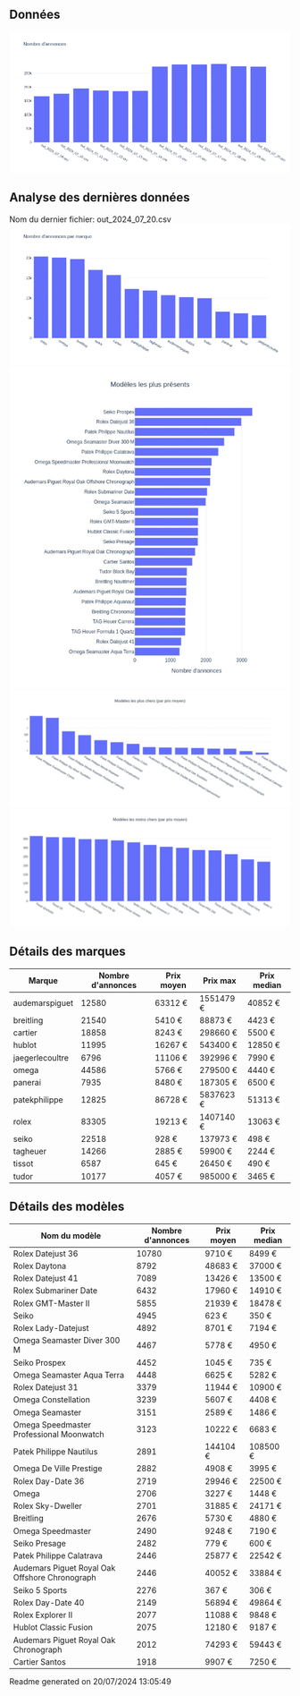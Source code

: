 
## Données
![image](./out/count_per_day.jpeg)

## Analyse des dernières données
Nom du dernier fichier: out_2024_07_20.csv
![image](./out/count_per_brand.jpeg)
![image](./out/count_per_name.jpeg)
![image](./out/avg_price_per_name_desc.jpeg)
![image](./out/avg_price_per_name_asc.jpeg)

## Détails des marques
|Marque|Nombre d'annonces|Prix moyen|Prix max|Prix median|
|------|-----------------|----------|--------|-----------|
|audemarspiguet|12580|63312 €|1551479 €|40852 €| 
|breitling|21540|5410 €|88873 €|4423 €| 
|cartier|18858|8243 €|298660 €|5500 €| 
|hublot|11995|16267 €|543400 €|12850 €| 
|jaegerlecoultre|6796|11106 €|392996 €|7990 €| 
|omega|44586|5766 €|279500 €|4440 €| 
|panerai|7935|8480 €|187305 €|6500 €| 
|patekphilippe|12825|86728 €|5837623 €|51313 €| 
|rolex|83305|19213 €|1407140 €|13063 €| 
|seiko|22518|928 €|137973 €|498 €| 
|tagheuer|14266|2885 €|59900 €|2244 €| 
|tissot|6587|645 €|26450 €|490 €| 
|tudor|10177|4057 €|985000 €|3465 €| 

## Détails des modèles
Nom du modèle|Nombre d'annonces|Prix moyen|Prix median|
|-------------|-----------------|----------|-----------|
|Rolex Datejust 36|10780|9710 €|8499 €| 
|Rolex Daytona|8792|48683 €|37000 €| 
|Rolex Datejust 41|7089|13426 €|13500 €| 
|Rolex Submariner Date|6432|17960 €|14910 €| 
|Rolex GMT-Master II|5855|21939 €|18478 €| 
|Seiko|4945|623 €|350 €| 
|Rolex Lady-Datejust|4892|8701 €|7194 €| 
|Omega Seamaster Diver 300 M|4467|5778 €|4950 €| 
|Seiko Prospex|4452|1045 €|735 €| 
|Omega Seamaster Aqua Terra|4448|6625 €|5282 €| 
|Rolex Datejust 31|3379|11944 €|10900 €| 
|Omega Constellation|3239|5607 €|4408 €| 
|Omega Seamaster|3151|2589 €|1486 €| 
|Omega Speedmaster Professional Moonwatch|3123|10222 €|6683 €| 
|Patek Philippe Nautilus|2891|144104 €|108500 €| 
|Omega De Ville Prestige|2882|4908 €|3995 €| 
|Rolex Day-Date 36|2719|29946 €|22500 €| 
|Omega|2706|3227 €|1448 €| 
|Rolex Sky-Dweller|2701|31885 €|24171 €| 
|Breitling|2676|5730 €|4880 €| 
|Omega Speedmaster|2490|9248 €|7190 €| 
|Seiko Presage|2482|779 €|600 €| 
|Patek Philippe Calatrava|2446|25877 €|22542 €| 
|Audemars Piguet Royal Oak Offshore Chronograph|2446|40052 €|33884 €| 
|Seiko 5 Sports|2276|367 €|306 €| 
|Rolex Day-Date 40|2149|56894 €|49864 €| 
|Rolex Explorer II|2077|11088 €|9848 €| 
|Hublot Classic Fusion|2075|12180 €|9187 €| 
|Audemars Piguet Royal Oak Chronograph|2012|74293 €|59443 €| 
|Cartier Santos|1918|9907 €|7250 €| 


 Readme generated on 20/07/2024 13:05:49